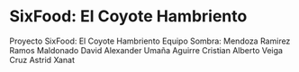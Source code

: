 # SixFood: El Coyote Hambriento
Proyecto SixFood: El Coyote Hambriento
Equipo Sombra:
Mendoza Ramirez
Ramos Maldonado David Alexander
Umaña Aguirre Cristian Alberto
Veiga Cruz Astrid Xanat
